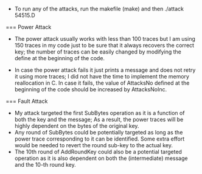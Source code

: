 - To run any of the attacks, run the makefile (make) and then ./attack 54515.D

=== Power Attack  
- The power attack usually works with less than 100 traces but I am using 150
  traces in my code  just to be sure that it always recovers the correct key;
  the number of traces can be easily changed by modifying the define at the
  beginning of the code.
  
- In case the power attack fails it just prints a message and does not retry it
  using more traces; I did not have the time to implement the memory
  reallocation in C. In case it fails, the value of AttacksNo defined at the
  beginning of the code should be increased by AttacksNoInc.
  
===  Fault Attack
- My attack targeted the first SubBytes operation as it is a function of both
the key and the message; As a result, the power traces will be highly
dependent on the bytes of the original key.
- Any round of SubBytes could be potentially targeted as long as the power
trace corresponding to it can be identified. Some extra effort would be
needed to revert the round sub-key to the actual key.
- The 10th round of AddRoundKey could also be a potential targeted operation
as it is also dependent on both the (intermediate) message and the 10-th
round key.
    

    
